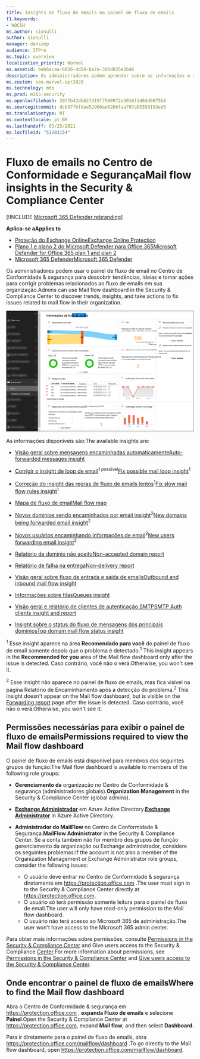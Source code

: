 ```yaml
---
title: Insights de fluxo de emails no painel de fluxo de emails
f1.keywords:
- NOCSH
ms.author: siosulli
author: siosulli
manager: dansimp
audience: ITPro
ms.topic: overview
localization_priority: Normal
ms.assetid: beb6acaa-6016-4d54-ba7e-3d6d035e2b46
description: Os administradores podem aprender sobre as informações e relatórios disponíveis no painel fluxo de emails no Centro de Conformidade & Segurança.
ms.custom: seo-marvel-apr2020
ms.technology: mdo
ms.prod: m365-security
ms.openlocfilehash: 39f7b43db62fd19f7500972a3016fdd8dd0875b6
ms.sourcegitcommit: dcb97fbfdae52960ae62b6faa707a05358193ed5
ms.translationtype: MT
ms.contentlocale: pt-BR
ms.lasthandoff: 03/25/2021
ms.locfileid: "51203154"
---
```

# <a name="mail-flow-insights-in-the-security--compliance-center"></a><span data-ttu-id="df8b8-103">Fluxo de emails no Centro de Conformidade e Segurança</span><span class="sxs-lookup"><span data-stu-id="df8b8-103">Mail flow insights in the Security & Compliance Center</span></span>

[!INCLUDE [Microsoft 365 Defender rebranding](../includes/microsoft-defender-for-office.md)]

<span data-ttu-id="df8b8-104">**Aplica-se a**</span><span class="sxs-lookup"><span data-stu-id="df8b8-104">**Applies to**</span></span>
- [<span data-ttu-id="df8b8-105">Proteção do Exchange Online</span><span class="sxs-lookup"><span data-stu-id="df8b8-105">Exchange Online Protection</span></span>](exchange-online-protection-overview.md)
- [<span data-ttu-id="df8b8-106">Plano 1 e plano 2 do Microsoft Defender para Office 365</span><span class="sxs-lookup"><span data-stu-id="df8b8-106">Microsoft Defender for Office 365 plan 1 and plan 2</span></span>](defender-for-office-365.md)
- [<span data-ttu-id="df8b8-107">Microsoft 365 Defender</span><span class="sxs-lookup"><span data-stu-id="df8b8-107">Microsoft 365 Defender</span></span>](../defender/microsoft-365-defender.md)

<span data-ttu-id="df8b8-108">Os administradores podem usar o painel de fluxo de email no Centro de Conformidade & segurança para descobrir tendências, ideias e tomar ações para corrigir problemas relacionados ao fluxo de emails em sua organização.</span><span class="sxs-lookup"><span data-stu-id="df8b8-108">Admins can use Mail flow dashboard in the Security & Compliance Center to discover trends, insights, and take actions to fix issues related to mail flow in their organization.</span></span>

![O painel de fluxo de emails no Centro de Conformidade & Segurança](../../media/mail-flow-dashboard-v2.png)

<span data-ttu-id="df8b8-110">As informações disponíveis são:</span><span class="sxs-lookup"><span data-stu-id="df8b8-110">The available insights are:</span></span>

- [<span data-ttu-id="df8b8-111">Visão geral sobre mensagens encaminhadas automaticamente</span><span class="sxs-lookup"><span data-stu-id="df8b8-111">Auto-forwarded messages insight</span></span>](mfi-auto-forwarded-messages-report.md)

- <span data-ttu-id="df8b8-112">[Corrigir o insight de loop de email](mfi-mail-loop-insight.md)<sup>1 possível</sup></span><span class="sxs-lookup"><span data-stu-id="df8b8-112">[Fix possible mail loop insight](mfi-mail-loop-insight.md)<sup>1</sup></span></span>

- <span data-ttu-id="df8b8-113">[Correção do insight das regras de fluxo de emails lentos](mfi-slow-mail-flow-rules-insight.md)<sup>1</sup></span><span class="sxs-lookup"><span data-stu-id="df8b8-113">[Fix slow mail flow rules insight](mfi-slow-mail-flow-rules-insight.md)<sup>1</sup></span></span>

- [<span data-ttu-id="df8b8-114">Mapa de fluxo de email</span><span class="sxs-lookup"><span data-stu-id="df8b8-114">Mail flow map</span></span>](mfi-mail-flow-map-report.md)

- <span data-ttu-id="df8b8-115">[Novos domínios sendo encaminhados por email insight](mfi-new-domains-being-forwarded-email.md)<sup>2</sup></span><span class="sxs-lookup"><span data-stu-id="df8b8-115">[New domains being forwarded email insight](mfi-new-domains-being-forwarded-email.md)<sup>2</sup></span></span>

- <span data-ttu-id="df8b8-116">[Novos usuários encaminhando informações de email](mfi-new-users-forwarding-email.md)<sup>2</sup></span><span class="sxs-lookup"><span data-stu-id="df8b8-116">[New users forwarding email insight](mfi-new-users-forwarding-email.md)<sup>2</sup></span></span>

- [<span data-ttu-id="df8b8-117">Relatório de domínio não aceito</span><span class="sxs-lookup"><span data-stu-id="df8b8-117">Non-accepted domain report</span></span>](mfi-non-accepted-domain-report.md)

- [<span data-ttu-id="df8b8-118">Relatório de falha na entrega</span><span class="sxs-lookup"><span data-stu-id="df8b8-118">Non-delivery report</span></span>](mfi-non-delivery-report.md)

- [<span data-ttu-id="df8b8-119">Visão geral sobre fluxo de entrada e saída de emails</span><span class="sxs-lookup"><span data-stu-id="df8b8-119">Outbound and inbound mail flow insight</span></span>](mfi-outbound-and-inbound-mail-flow.md)

- [<span data-ttu-id="df8b8-120">Informações sobre filas</span><span class="sxs-lookup"><span data-stu-id="df8b8-120">Queues insight</span></span>](mfi-queue-alerts-and-queues.md)

- [<span data-ttu-id="df8b8-121">Visão geral e relatório de clientes de autenticação SMTP</span><span class="sxs-lookup"><span data-stu-id="df8b8-121">SMTP Auth clients insight and report</span></span>](mfi-smtp-auth-clients-report.md)

- [<span data-ttu-id="df8b8-122">Insight sobre o status do fluxo de mensagens dos principais domínios</span><span class="sxs-lookup"><span data-stu-id="df8b8-122">Top domain mail flow status insight</span></span>](mfi-domain-mail-flow-status-insight.md)

<span data-ttu-id="df8b8-123"><sup>1</sup> Esse insight aparece na área **Recomendado para você** do painel de fluxo de email somente depois que o problema é detectado.</span><span class="sxs-lookup"><span data-stu-id="df8b8-123"><sup>1</sup> This insight appears in the **Recommended for you** area of the Mail flow dashboard only after the issue is detected.</span></span> <span data-ttu-id="df8b8-124">Caso contrário, você não o verá.</span><span class="sxs-lookup"><span data-stu-id="df8b8-124">Otherwise, you won't see it.</span></span>

<span data-ttu-id="df8b8-125"><sup>2</sup> Esse insight não aparece no painel de fluxo [](view-mail-flow-reports.md#forwarding-report) de emails, mas fica visível na página Relatório de Encaminhamento após a detecção do problema.</span><span class="sxs-lookup"><span data-stu-id="df8b8-125"><sup>2</sup> This insight doesn't appear on the Mail flow dashboard, but is visible on the [Forwarding report](view-mail-flow-reports.md#forwarding-report) page after the issue is detected.</span></span> <span data-ttu-id="df8b8-126">Caso contrário, você não o verá.</span><span class="sxs-lookup"><span data-stu-id="df8b8-126">Otherwise, you won't see it.</span></span>

## <a name="permissions-required-to-view-the-mail-flow-dashboard"></a><span data-ttu-id="df8b8-127">Permissões necessárias para exibir o painel de fluxo de emails</span><span class="sxs-lookup"><span data-stu-id="df8b8-127">Permissions required to view the Mail flow dashboard</span></span>

<span data-ttu-id="df8b8-128">O painel de fluxo de emails está disponível para membros dos seguintes grupos de função:</span><span class="sxs-lookup"><span data-stu-id="df8b8-128">The Mail flow dashboard is available to members of the following role groups:</span></span>

- <span data-ttu-id="df8b8-129">**Gerenciamento da** organização no Centro de Conformidade & segurança (administradores globais).</span><span class="sxs-lookup"><span data-stu-id="df8b8-129">**Organization Management** in the Security & Compliance Center (global admins).</span></span>

- <span data-ttu-id="df8b8-130">**[Exchange Administrador](/azure/active-directory/users-groups-roles/directory-assign-admin-roles#exchange-administrator)** em Azure Active Directory.</span><span class="sxs-lookup"><span data-stu-id="df8b8-130">**[Exchange Administrator](/azure/active-directory/users-groups-roles/directory-assign-admin-roles#exchange-administrator)** in Azure Active Directory.</span></span>

- <span data-ttu-id="df8b8-131">**Administrador do MailFlow** no Centro de Conformidade & Segurança.</span><span class="sxs-lookup"><span data-stu-id="df8b8-131">**MailFlow Administrator** in the Security & Compliance Center.</span></span> <span data-ttu-id="df8b8-132">Se a conta também não for membro dos grupos de função gerenciamento da organização ou Exchange administrador, considere os seguintes problemas:</span><span class="sxs-lookup"><span data-stu-id="df8b8-132">If the account is not also a member of the Organization Management or Exchange Administrator role groups, consider the following issues:</span></span>
  - <span data-ttu-id="df8b8-133">O usuário deve entrar no Centro de Conformidade & segurança diretamente em <https://protection.office.com> .</span><span class="sxs-lookup"><span data-stu-id="df8b8-133">The user must sign in to the Security & Compliance Center directly at <https://protection.office.com>.</span></span>
  - <span data-ttu-id="df8b8-134">O usuário só terá permissão somente leitura para o painel de fluxo de email.</span><span class="sxs-lookup"><span data-stu-id="df8b8-134">The user will only have read-only permission to the Mail flow dashboard.</span></span>
  - <span data-ttu-id="df8b8-135">O usuário não terá acesso ao Microsoft 365 de administração.</span><span class="sxs-lookup"><span data-stu-id="df8b8-135">The user won't have access to the Microsoft 365 admin center.</span></span>

<span data-ttu-id="df8b8-136">Para obter mais informações sobre permissões, consulte [Permissions in the Security & Compliance Center](permissions-in-the-security-and-compliance-center.md) and Give users access to the Security & Compliance [Center](grant-access-to-the-security-and-compliance-center.md).</span><span class="sxs-lookup"><span data-stu-id="df8b8-136">For more information about permissions, see [Permissions in the Security & Compliance Center](permissions-in-the-security-and-compliance-center.md) and [Give users access to the Security & Compliance Center](grant-access-to-the-security-and-compliance-center.md).</span></span>

## <a name="where-to-find-the-mail-flow-dashboard"></a><span data-ttu-id="df8b8-137">Onde encontrar o painel de fluxo de emails</span><span class="sxs-lookup"><span data-stu-id="df8b8-137">Where to find the Mail flow dashboard</span></span>

<span data-ttu-id="df8b8-138">Abra o Centro de Conformidade & segurança em <https://protection.office.com> , **expanda Fluxo de emails** e selecione **Painel**.</span><span class="sxs-lookup"><span data-stu-id="df8b8-138">Open the Security & Compliance Center at <https://protection.office.com>, expand **Mail flow**, and then select **Dashboard**.</span></span>

<span data-ttu-id="df8b8-139">Para ir diretamente para o painel de fluxo de emails, abra <https://protection.office.com/mailflow/dashboard> .</span><span class="sxs-lookup"><span data-stu-id="df8b8-139">To go directly to the Mail flow dashboard, open <https://protection.office.com/mailflow/dashboard>.</span></span>